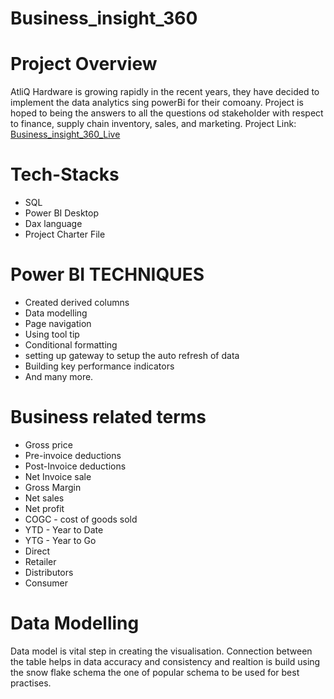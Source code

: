 # Business_insight_360
# Project Overview
AtliQ Hardware is growing rapidly in the recent years, they have decided to implement the data analytics sing powerBi for their comoany. Project is hoped to being the answers to all the questions od stakeholder with respect to finance, supply chain inventory, sales, and marketing.
Project Link: [Business_insight_360_Live](https://www.novypro.com/project/business-insight-360-25)

# Tech-Stacks
- SQL
- Power BI Desktop
- Dax language
- Project Charter File

# Power BI TECHNIQUES
- Created derived columns
- Data modelling
- Page navigation
- Using tool tip
- Conditional formatting
- setting up gateway to setup the auto refresh of data
- Building key performance indicators
- And many more.


# Business related terms
- Gross price
- Pre-invoice deductions
- Post-Invoice deductions
- Net Invoice sale
- Gross Margin
- Net sales
- Net profit
- COGC - cost of goods sold
- YTD - Year to Date
- YTG - Year to Go
- Direct
- Retailer
- Distributors
- Consumer

# Data Modelling
Data model is vital step in creating the visualisation. Connection between the table helps in data accuracy and consistency and realtion is build using the snow flake schema the one of popular schema to be used for best practises.
